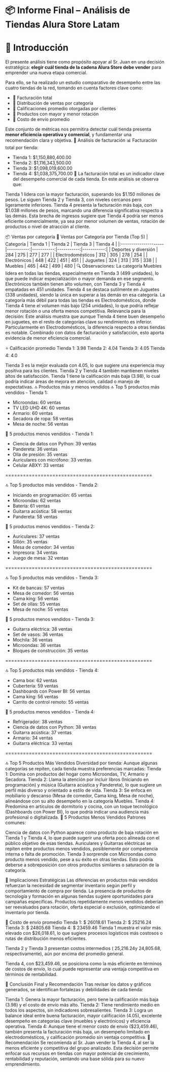# 📦 Informe Final – Análisis de Tiendas Alura Store Latam

# 📘 Introducción

El presente análisis tiene como propósito apoyar al Sr. Juan en una decisión estratégica: **elegir cuál tienda de la cadena Alura Store debe vender** para emprender una nueva etapa comercial.

Para ello, se ha realizado un estudio comparativo de desempeño entre las cuatro tiendas de la red, tomando en cuenta factores clave como:

- 🔹 Facturación total
- 🔹 Distribución de ventas por categoría
- 🔹 Calificaciones promedio otorgadas por clientes
- 🔹 Productos con mayor y menor rotación
- 🔹 Costo de envío promedio

Este conjunto de métricas nos permitira detectar cuál tienda presenta **menor eficiencia operativa y comercial**, y fundamentar una recomendación clara y objetiva.
🧮 Análisis de facturación
📊 Facturación total por tienda:
  - Tienda 1: $1,150,880,400.00
  - Tienda 2: $1,116,343,500.00
  - Tienda 3: $1,098,019,600.00
  - Tienda 4: $1,038,375,700.00
📌 La facturación total es un indicador clave del desempeño comercial de cada tienda.
En este análisis se observa que:

Tienda 1 lidera con la mayor facturación, superando los $1.150 millones de pesos.
Le siguen Tienda 2 y Tienda 3, con niveles cercanos pero ligeramente inferiores.
Tienda 4 presenta la facturación más baja, con $1.038 millones de pesos, marcando una diferencia significativa respecto a las demás.
Esta brecha de ingresos sugiere que Tienda 4 podría ser menos eficiente comercialmente, ya sea por menor volumen de ventas, rotación de productos o nivel de atracción al cliente.

📦 Ventas por categoría
🧮 Ventas por Categoría por Tienda (Top 5)
| Categoría            |   Tienda 1 |   Tienda 2 |   Tienda 3 |   Tienda 4 |
|:---------------------|-----------:|-----------:|-----------:|-----------:|
| Deportes y diversión |        284 |        275 |        277 |        277 |
| Electrodomésticos    |        312 |        305 |        278 |        254 |
| Electrónicos         |        448 |        422 |        451 |        451 |
| Juguetes             |        324 |        313 |        315 |        338 |
| Muebles              |        465 |        442 |        499 |        480 |
🔍 Observaciones:
La categoría Muebles lidera en todas las tiendas, especialmente en Tienda 3 (499 unidades), lo que puede indicar especialización o mayor demanda en ese segmento.
Electrónicos también tienen alto volumen, con Tienda 3 y Tienda 4 empatadas en 451 unidades.
Tienda 4 se destaca sutilmente en Juguetes (338 unidades), siendo la única en superar a las demás en esa categoría.
La categoría más débil para todas las tiendas es Electrodomésticos, donde Tienda 4 tiene el volumen más bajo (254 unidades), lo que podría reflejar menor rotación o una oferta menos competitiva.
Relevancia para la decisión:
Este análisis muestra que aunque Tienda 4 tiene buen desempeño en juguetes, en el resto de categorías clave su rendimiento es inferior.
Particularmente en Electrodomésticos, la diferencia respecto a otras tiendas es notable.
Combinado con datos de facturación y satisfacción, esto aporta evidencia de menor eficiencia comercial.

⭐ Calificación promedio
Tienda 1: 3.98
Tienda 2: 4.04
Tienda 3: 4.05
Tienda 4: 4.0

Tienda 3 es la mejor evaluada con 4.05, lo que sugiere una experiencia muy positiva para los clientes.
Tienda 2 y Tienda 4 también mantienen niveles altos de satisfacción.
Tienda 1 tiene la calificación más baja (3.98), lo cual podría indicar áreas de mejora en atención, calidad o manejo de expectativas.
🔝 Productos más y menos vendidos
🔝 Top 5 productos más vendidos - Tienda 1:
  - Microondas: 60 ventas
  - TV LED UHD 4K: 60 ventas
  - Armario: 60 ventas
  - Secadora de ropa: 58 ventas
  - Mesa de noche: 56 ventas

🔻 5 productos menos vendidos - Tienda 1:
  - Ciencia de datos con Python: 39 ventas
  - Pandereta: 36 ventas
  - Olla de presión: 35 ventas
  - Auriculares con micrófono: 33 ventas
  - Celular ABXY: 33 ventas

==================================================

🔝 Top 5 productos más vendidos - Tienda 2:
  - Iniciando en programación: 65 ventas
  - Microondas: 62 ventas
  - Batería: 61 ventas
  - Guitarra acústica: 58 ventas
  - Pandereta: 58 ventas

🔻 5 productos menos vendidos - Tienda 2:
  - Auriculares: 37 ventas
  - Sillón: 35 ventas
  - Mesa de comedor: 34 ventas
  - Impresora: 34 ventas
  - Juego de mesa: 32 ventas

==================================================

🔝 Top 5 productos más vendidos - Tienda 3:
  - Kit de bancas: 57 ventas
  - Mesa de comedor: 56 ventas
  - Cama king: 56 ventas
  - Set de ollas: 55 ventas
  - Mesa de noche: 55 ventas

🔻 5 productos menos vendidos - Tienda 3:
  - Guitarra eléctrica: 38 ventas
  - Set de vasos: 36 ventas
  - Mochila: 36 ventas
  - Microondas: 36 ventas
  - Bloques de construcción: 35 ventas

==================================================

🔝 Top 5 productos más vendidos - Tienda 4:
  - Cama box: 62 ventas
  - Cubertería: 59 ventas
  - Dashboards con Power BI: 56 ventas
  - Cama king: 56 ventas
  - Carrito de control remoto: 55 ventas

🔻 5 productos menos vendidos - Tienda 4:
  - Refrigerador: 38 ventas
  - Ciencia de datos con Python: 38 ventas
  - Guitarra acústica: 37 ventas
  - Armario: 34 ventas
  - Guitarra eléctrica: 33 ventas

==================================================

🔝 Top 5 Productos Más Vendidos
Diversidad por tienda: Aunque algunas categorías se repiten, cada tienda muestra preferencias marcadas:
Tienda 1: Domina con productos del hogar como Microondas, TV, Armario y Secadora.
Tienda 2: Llama la atención por incluir libros (Iniciando en programación) y música (Guitarra acústica y Pandereta), lo que sugiere un perfil más diverso y orientado a estilo de vida.
Tienda 3: Se enfoca en mobiliario y descanso (Mesa de comedor, Cama king, Mesa de noche), alineándose con su alto desempeño en la categoría Muebles.
Tienda 4: Predomina en artículos de dormitorio y cocina, con un toque tecnológico (Dashboards con Power BI), lo que podría indicar una audiencia más profesional o digitalizada.
🔻 5 Productos Menos Vendidos
Patrones comunes:

Ciencia de datos con Python aparece como producto de baja rotación en Tienda 1 y Tienda 4, lo que puede sugerir una oferta poco alineada con el público objetivo de esas tiendas.
Auriculares y Guitarras eléctricas se repiten entre productos menos vendidos, posiblemente por competencia interna o falta de promoción.
Tienda 3 sorprende con Microondas como producto menos vendido, pese a su éxito en otras tiendas. Esto podría deberse a sobreposición con otros productos similares o saturación de la categoría.

🎯 Implicaciones Estratégicas
Las diferencias en productos más vendidos refuerzan la necesidad de segmentar inventario según perfil y comportamiento de compra por tienda.
La presencia de productos de tecnología y formación en algunas tiendas sugiere oportunidades para campañas específicas.
Productos repetidamente menos vendidos deberían ser reevaluados para rotación, oferta especial o exclusión, optimizando el inventario por tienda.


🚚 Costo de envío promedio
Tienda 1: $ 26018.61
Tienda 2: $ 25216.24
Tienda 3: $ 24805.68
Tienda 4: $ 23459.46
Tienda 1 muestra el valor más elevado con $26,018.61, lo que sugiere procesos logísticos más costosos o rutas de distribución menos eficientes.

Tienda 2 y Tienda 3 presentan costos intermedios ( 25,216.24y 24,805.68, respectivamente), aún por encima del promedio general.

Tienda 4, con $23,459.46, se posiciona como la más eficiente en términos de costos de envío, lo cual puede representar una ventaja competitiva en términos de rentabilidad.

🧾 Conclusión Final y Recomendación
Tras revisar los datos y gráficos generados, se identifican fortalezas y debilidades de cada tienda:

Tienda 1: Genera la mayor facturación, pero tiene la calificación más baja (3.98) y el costo de envío más alto.
Tienda 2: Tiene rendimiento medio en todos los aspectos, sin indicadores sobresalientes.
Tienda 3: Logra un balance ideal entre buena facturación, mayor calificación (4.05), excelente desempeño en categorías clave (muebles y electrónicos) y eficiencia operativa.
Tienda 4: Aunque tiene el menor costo de envío ($23,459.46), también presenta la facturación más baja, un desempeño limitado en electrodomésticos, y calificación promedio sin ventaja competitiva.
📌 Recomendación
Se recomienda al Sr. Juan vender la Tienda 4, al ser la menos eficiente y competitiva del grupo analizado. Esta decisión permite enfocar sus recursos en tiendas con mayor potencial de crecimiento, rentabilidad y reputación, sentando una base sólida para su nuevo emprendimiento.



